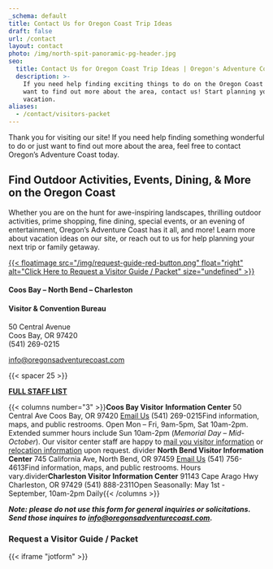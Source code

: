 ```yaml
---
_schema: default
title: Contact Us for Oregon Coast Trip Ideas
draft: false
url: /contact
layout: contact
photo: /img/north-spit-panoramic-pg-header.jpg
seo:
  title: Contact Us for Oregon Coast Trip Ideas | Oregon's Adventure Coast
  description: >-
    If you need help finding exciting things to do on the Oregon Coast or just
    want to find out more about the area, contact us! Start planning your
    vacation.
aliases:
  - /contact/visitors-packet
---
```

Thank you for visiting our site! If you need help finding something wonderful to do or just want to find out more about the area, feel free to contact Oregon’s Adventure Coast today.

## Find Outdoor Activities, Events, Dining, & More on the Oregon Coast

Whether you are on the hunt for awe-inspiring landscapes, thrilling outdoor activities, prime shopping, fine dining, special events, or an evening of entertainment, Oregon’s Adventure Coast has it all, and more! Learn more about vacation ideas on our site, or reach out to us for help planning your next trip or family getaway.

[{{< floatimage src="/img/request-guide-red-button.png" float="right" alt="Click Here to Request a Visitor Guide / Packet" size="undefined" >}}](#contactform)

#### Coos Bay – North Bend – Charleston

#### Visitor & Convention Bureau

50 Central Avenue<br>Coos Bay, OR 97420<br>(541) 269-0215

[info@oregonsadventurecoast.com](mailto:info@oregonsadventurecoast.com)

{{< spacer 25 >}}

[**FULL STAFF LIST**](https://www.oregonsadventurecoast.com/staff-directory/)

{{< columns number="3" >}}**Coos Bay Visitor** **Information Center** 50 Central Ave Coos Bay, OR 97420 [Email Us](mailto:info@oregonsadventurecoast.com) (541) 269-0215Find information, maps, and public restrooms. Open Mon – Fri, 9am-5pm, Sat 10am-2pm. Extended summer hours include Sun 10am-2pm (*Memorial Day – Mid-October*). Our visitor center staff are happy to [mail you visitor information](#contactform) or [relocation information](/relocation-info-request/#relocationform) upon request. divider **North Bend Visitor Information Center** 745 California Ave, North Bend, OR 97459 [Email Us](mailto:nbinfo@northbendcity.org) (541) 756-4613Find information, maps, and public restrooms. Hours vary.divider**Charleston Visitor Information Center** 91143 Cape Arago Hwy Charleston, OR 97429 (541) 888-2311Open Seasonally: May 1st - September, 10am-2pm Daily{{< /columns >}}

***Note: please do not use this form for general inquiries or solicitations. Send those inquires to*** [***info@oregonsadventurecoast.com***](mailto:info@oregonsadventurecoast.com)***.***

### Request a Visitor Guide / Packet

{{< iframe "jotform" >}}